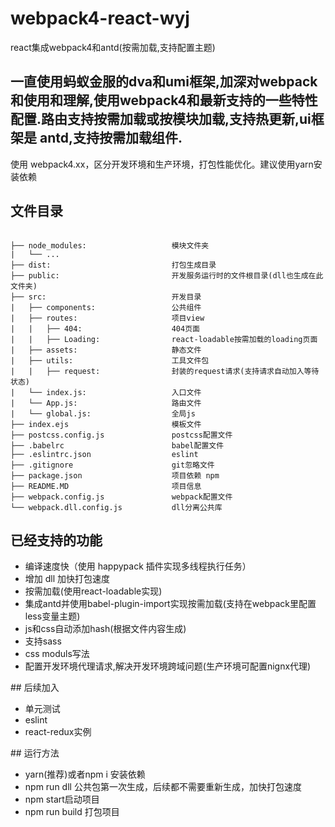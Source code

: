 # webpack4-react-wyj
react集成webpack4和antd(按需加载,支持配置主题)
## 一直使用蚂蚁金服的dva和umi框架,加深对webpack和使用和理解,使用webpack4和最新支持的一些特性配置.路由支持按需加载或按模块加载,支持热更新,ui框架是 antd,支持按需加载组件.
使用 webpack4.xx，区分开发环境和生产环境，打包性能优化。建议使用yarn安装依赖
## 文件目录
<pre><code>
├── node_modules:                   模块文件夹
|   └── ...             
├── dist:                           打包生成目录
├── public:                         开发服务运行时的文件根目录(dll也生成在此文件夹)
├── src:                            开发目录
|   ├── components:                 公共组件
|   ├── routes:                     项目view
|   |   ├── 404:                    404页面
|   |   ├── Loading:                react-loadable按需加载的loading页面
|   ├── assets:                     静态文件
|   ├── utils:                      工具文件包
|   |   ├── request:                封装的request请求(支持请求自动加入等待状态)
|   └── index.js:                   入口文件
|   └── App.js:                     路由文件
|   └── global.js:                  全局js
├── index.ejs                       模板文件
├── postcss.config.js               postcss配置文件
├── .babelrc                        babel配置文件
├── .eslintrc.json                  eslint
├── .gitignore                      git忽略文件
├── package.json                    项目依赖 npm
├── README.MD                       项目信息
├── webpack.config.js               webpack配置文件
└── webpack.dll.config.js           dll分离公共库
</code></pre>

## 已经支持的功能
<ul>
<li>编译速度快（使用 happypack 插件实现多线程执行任务）</li>
<li>增加 dll 加快打包速度</li>
<li>按需加载(使用react-loadable实现)</li>
<li>集成antd并使用babel-plugin-import实现按需加载(支持在webpack里配置less变量主题)</li>
<li>js和css自动添加hash(根据文件内容生成)</li>
<li>支持sass</li>
<li>css moduls写法</li>
<li>配置开发环境代理请求,解决开发环境跨域问题(生产环境可配置nignx代理)</li>
</ul>
## 后续加入
<ul>
<li>单元测试</li>
<li>eslint</li>
<li>react-redux实例</li>
</ul>
## 运行方法
<ul>
<li>yarn(推荐)或者npm i 安装依赖</li>
<li>npm run dll 公共包第一次生成，后续都不需要重新生成，加快打包速度</li>
<li>npm start启动项目</li>
<li>npm run build 打包项目</li>
</ul>
